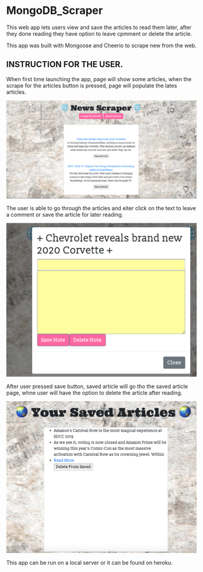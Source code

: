 # MongoDB_Scraper


This web app lets users view and save the articles to read them later, after they done reading they have option to leave cpmment or delete the article.

This app was built with Mongoose and Cheerio to scrape new from the web.

## INSTRUCTION FOR THE USER.

When first time launching the app, page will show some articles, when the scrape for the articles button is pressed, page will populate the lates articles.

![Shot1](screenshots/screen1.jpg)

The user is able to go through the articles and eiter click on the text to leave a comment or save the article for later reading.

![Shot2](screenshots/screen2.jpg)

After user pressed save button, saved article will go tho the saved article page, whne user will have the option to delete the article after reading.


![Shot3](screenshots/screen3.jpg)

This app can be run on a local server or it can be found on heroku.